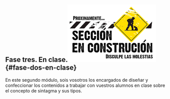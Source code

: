 ## Fase tres. En clase.![descarga (1).png](/images/image6.png) {#fase-dos-en-clase}

En este segundo módulo, sois vosotros los encargados de diseñar y confeccionar los contenidos a trabajar con vuestros alumnos en clase sobre el  concepto de sintagma y sus tipos.